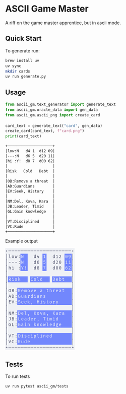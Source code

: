 # ASCII Game Master

A riff on the game master apprentice, but in ascii mode. 

## Quick Start

To generate run:

```sh
brew install uv
uv sync
mkdir cards
uv run generate.py
```

## Usage

```py
from ascii_gm.text_generator import generate_text
from ascii_gm.oracle_data import gen_data
from ascii_gm.ascii_png import create_card

card_text = generate_text("card", gen_data)
create_card(card_text, f"card.png")
print(card_text)
```

```
+────────────────────+
│low:N   d4 1  d12 09│
│---:N   d6 5  d20 11│
│hi :Y!  d8 7  d00 62│
│                    │
│Risk   Cold   Debt  │
│                    │
│OB:Remove a threat  │
│AD:Guardians        │
│EV:Seek, History    │
│                    │
│NM:Del, Kova, Kara  │
│JB:Leader, Timid    │
│GL:Gain knowledge   │
│                    │
│VT:Disciplined      │
│VC:Rude             │
+────────────────────+
```

Example output

![example](./card.png)

## Tests

To run tests

```sh
uv run pytest ascii_gm/tests
```
